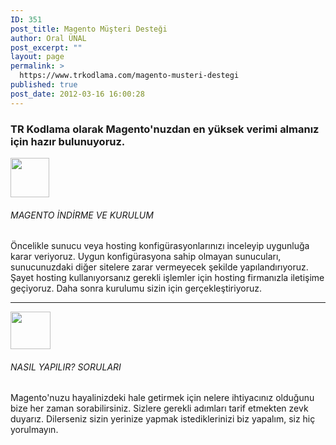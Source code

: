 ```yaml
---
ID: 351
post_title: Magento Müşteri Desteği
author: Oral ÜNAL
post_excerpt: ""
layout: page
permalink: >
  https://www.trkodlama.com/magento-musteri-destegi
published: true
post_date: 2012-03-16 16:00:28
---
```

<h3>TR Kodlama olarak Magento'nuzdan en yüksek verimi almanız için hazır bulunuyoruz.</h3>
<img class="size-large alignleft" src="https://magento.com/sites/default/files/cu_images/1_0.jpg" width="62" height="63" />
<h6>MAGENTO İNDİRME VE KURULUM</h6>
Öncelikle sunucu veya hosting konfigürasyonlarınızı inceleyip uygunluğa karar veriyoruz. Uygun konfigürasyona sahip olmayan sunucuları, sunucunuzdaki diğer sitelere zarar vermeyecek şekilde yapılandırıyoruz. Şayet hosting kullanıyorsanız gerekli işlemler için hosting firmanızla iletişime geçiyoruz. Daha sonra kurulumu sizin için gerçekleştiriyoruz.

<hr />

<img class="alignleft size-large" src="https://magento.com/sites/default/files/cu_images/2_0_0.png" width="64" height="60" />
<h6>NASIL YAPILIR? SORULARI</h6>
Magento'nuzu hayalinizdeki hale getirmek için nelere ihtiyacınız olduğunu bize her zaman sorabilirsiniz. Sizlere gerekli adımları tarif etmekten zevk duyarız. Dilerseniz sizin yerinize yapmak istediklerinizi biz yapalım, siz hiç yorulmayın.